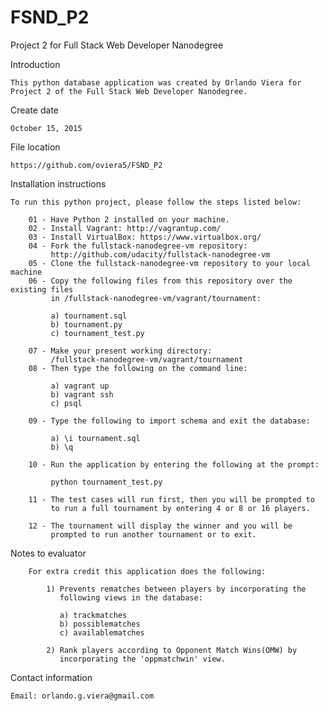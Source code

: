 FSND_P2
=============

Project 2 for Full Stack Web Developer Nanodegree

Introduction

    This python database application was created by Orlando Viera for Project 2 of the Full Stack Web Developer Nanodegree.

Create date
    
    October 15, 2015

File location

    https://github.com/oviera5/FSND_P2

Installation instructions

    To run this python project, please follow the steps listed below:

        01 - Have Python 2 installed on your machine.
        02 - Install Vagrant: http://vagrantup.com/
        03 - Install VirtualBox: https://www.virtualbox.org/
        04 - Fork the fullstack-nanodegree-vm repository:
             http://github.com/udacity/fullstack-nanodegree-vm
        05 - Clone the fullstack-nanodegree-vm repository to your local machine
        06 - Copy the following files from this repository over the existing files
             in /fullstack-nanodegree-vm/vagrant/tournament:
        
             a) tournament.sql
             b) tournament.py
             c) tournament_test.py
    
        07 - Make your present working directory: 
             /fullstack-nanodegree-vm/vagrant/tournament
        08 - Then type the following on the command line:

             a) vagrant up
             b) vagrant ssh
             c) psql

        09 - Type the following to import schema and exit the database: 

             a) \i tournament.sql
             b) \q

        10 - Run the application by entering the following at the prompt:

             python tournament_test.py

        11 - The test cases will run first, then you will be prompted to 
             to run a full tournament by entering 4 or 8 or 16 players.

        12 - The tournament will display the winner and you will be
             prompted to run another tournament or to exit.

Notes to evaluator

        For extra credit this application does the following:

            1) Prevents rematches between players by incorporating the
               following views in the database:

               a) trackmatches
               b) possiblematches
               c) availablematches

            2) Rank players according to Opponent Match Wins(OMW) by 
               incorporating the 'oppmatchwin' view.

Contact information

    Email: orlando.g.viera@gmail.com